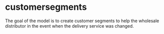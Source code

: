 # customersegments
The goal of the model is to create customer segments to help the wholesale distributor in the event when the delivery service was changed. 
